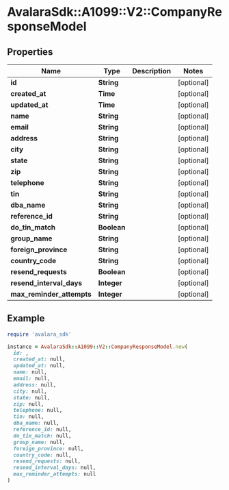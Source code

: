 # AvalaraSdk::A1099::V2::CompanyResponseModel

## Properties

| Name | Type | Description | Notes |
| ---- | ---- | ----------- | ----- |
| **id** | **String** |  | [optional] |
| **created_at** | **Time** |  | [optional] |
| **updated_at** | **Time** |  | [optional] |
| **name** | **String** |  | [optional] |
| **email** | **String** |  | [optional] |
| **address** | **String** |  | [optional] |
| **city** | **String** |  | [optional] |
| **state** | **String** |  | [optional] |
| **zip** | **String** |  | [optional] |
| **telephone** | **String** |  | [optional] |
| **tin** | **String** |  | [optional] |
| **dba_name** | **String** |  | [optional] |
| **reference_id** | **String** |  | [optional] |
| **do_tin_match** | **Boolean** |  | [optional] |
| **group_name** | **String** |  | [optional] |
| **foreign_province** | **String** |  | [optional] |
| **country_code** | **String** |  | [optional] |
| **resend_requests** | **Boolean** |  | [optional] |
| **resend_interval_days** | **Integer** |  | [optional] |
| **max_reminder_attempts** | **Integer** |  | [optional] |

## Example

```ruby
require 'avalara_sdk'

instance = AvalaraSdk::A1099::V2::CompanyResponseModel.new(
  id: ,
  created_at: null,
  updated_at: null,
  name: null,
  email: null,
  address: null,
  city: null,
  state: null,
  zip: null,
  telephone: null,
  tin: null,
  dba_name: null,
  reference_id: null,
  do_tin_match: null,
  group_name: null,
  foreign_province: null,
  country_code: null,
  resend_requests: null,
  resend_interval_days: null,
  max_reminder_attempts: null
)
```


